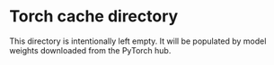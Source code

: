 # Torch cache directory

This directory is intentionally left empty. It will be populated by model weights downloaded from the PyTorch hub.
